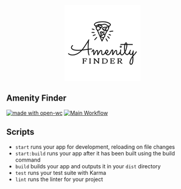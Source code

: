 <p align="center">
  <img width="200" src="./assets/img/amenity-finder-logo.png"></img>
</p>

## Amenity Finder

[![made with open-wc](https://img.shields.io/badge/made%20with-open--wc-%23217ff9?style=flat-square)](https://open-wc.org)
[![Main Workflow](https://img.shields.io/github/workflow/status/inventage/amenity-finder-v1/Main%20Workflow?style=flat-square)](https://github.com/inventage/amenity-finder-v1/actions?query=workflow%3A"Main+Workflow")

## Scripts

- `start` runs your app for development, reloading on file changes
- `start:build` runs your app after it has been built using the build command
- `build` builds your app and outputs it in your `dist` directory
- `test` runs your test suite with Karma
- `lint` runs the linter for your project
